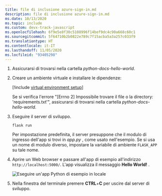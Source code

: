```yaml
---
title: file di inclusione azure-sign-in.md
description: file di inclusione azure-sign-in.md
ms.date: 10/13/2020
ms.topic: include
ms.custom: devx-track-javascript
ms.openlocfilehash: 6f9e5e8f30c5108996f14bef9dc4c90a668c60c1
ms.sourcegitcommit: 5f64710b2b0822e789c7f15acba5a3a257c033f9
ms.translationtype: HT
ms.contentlocale: it-IT
ms.lasthandoff: 11/05/2020
ms.locfileid: "93405298"
---
```

1. Assicurarsi di trovarsi nella cartella *python-docs-hello-world*. 

1. Creare un ambiente virtuale e installare le dipendenze:

    [!include [virtual environment setup](../app-service-quickstart-python-venv.md)]

    Se si verifica l'errore "[Errno 2] Impossibile trovare il file o la directory: 'requirements.txt'", assicurarsi di trovarsi nella cartella *python-docs-hello-world*.

1. Eseguire il server di sviluppo.

    ```terminal  
    flask run
    ```
    
    Per impostazione predefinita, il server presuppone che il modulo di ingresso dell'app si trovi in *app.py* , come usato nell'esempio. Se si usa un nome di modulo diverso, impostare la variabile di ambiente `FLASK_APP` su tale nome.

1. Aprire un Web browser e passare all'app di esempio all'indirizzo `http://localhost:5000/`. L'app visualizza il messaggio **Hello World!** .

    ![Eseguire un'app Python di esempio in locale](../../media/quickstart-python/run-hello-world-sample-python-app-in-browser-localhost.png)
    
1. Nella finestra del terminale premere **CTRL**+**C** per uscire dal server di sviluppo.
